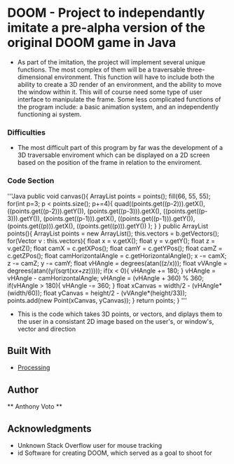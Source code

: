 # DOOM - Project to independantly imitate a pre-alpha version of the original DOOM game in Java

* As part of the imitation, the project will implement several unique 
functions. The most complex of them will be a traversable three-dimensional
environment. This function will have to include both the ability to create a 3D
render of an environment, and the ability to move the window within it. This will of 
course need some type of user interface to manipulate the frame. Some less 
complicated functions of the program include: a basic animation system, and an 
independently functioning ai system.

### Difficulties

* The most difficult part of this program by far was the development of a 3D traversable 
enviroment which can be displayed on a 2D screen based on the position of the frame in
relation to the enviroment.

### Code Section

'''Java
  public void canvas(){
    ArrayList<Point> points = points();
    fill(66, 55, 55);
    for(int p=3; p < points.size(); p+=4){
      quad((points.get((p-2))).getX(), ((points.get((p-2))).getY()), (points.get((p-3))).getX(), ((points.get((p-3))).getY()), (points.get((p-1))).getX(), ((points.get((p-1))).getY()), (points.get((p))).getX(), ((points.get((p))).getY()) );
    }
  }
  public ArrayList<Point> points(){
    ArrayList<Point> points = new ArrayList<Point>();
    this.vectors = b.getVectors();
    for(Vector v : this.vectors){
      float x = v.getX();
      float y = v.getY();
      float z = v.getZ();
      float camX = c.getXPos();
      float camY = c.getYPos();
      float camZ = c.getZPos();
      float camHorizontalAngle = c.getHorizontalAngle();
      x -= camX;
      z -= camZ;
      y -= camY;
      float vHAngle = degrees(atan((z/x)));
      float vVAngle = degrees(atan((y/(sqrt(x*x+z*z)))));
      if(x < 0){
        vHAngle += 180;
      }
      vHAngle = vHAngle - camHorizontalAngle;
      vHAngle = (vHAngle + 360) % 360;
      if(vHAngle > 180){
      vHAngle -= 360;
      }
      float xCanvas = width/2 - (vHAngle*(width/60));
      float yCanvas = height/2 - (vVAngle*(height/33));
      points.add(new Point(xCanvas, yCanvas));
    }
    return points;
  }
  '''
  
  * This is the code which takes 3D points, or vectors, and diplays them to the 
  user in a consistant 2D image based on the user's, or window's, vector and direction

## Built With

* [Processing](https://processing.org/)

## Author

** Anthony Voto **

## Acknowledgments

* Unknown Stack Overflow user for mouse tracking
* id Software for creating DOOM, which served as a goal to shoot for
